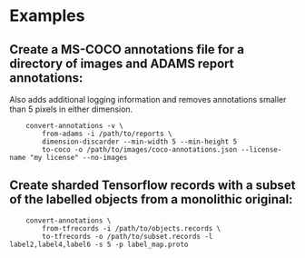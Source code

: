 # Examples

## Create a MS-COCO annotations file for a directory of images and ADAMS report annotations:

Also adds additional logging information and removes annotations smaller than 5 pixels in
either dimension.

```
    convert-annotations -v \
        from-adams -i /path/to/reports \
        dimension-discarder --min-width 5 --min-height 5
        to-coco -o /path/to/images/coco-annotations.json --license-name "my license" --no-images
```

## Create sharded Tensorflow records with a subset of the labelled objects from a monolithic original:

```
    convert-annotations \
        from-tfrecords -i /path/to/objects.records \
        to-tfrecords -o /path/to/subset.records -l label2,label4,label6 -s 5 -p label_map.proto
```
